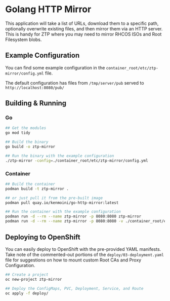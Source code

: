 # Golang HTTP Mirror

This application will take a list of URLs, download them to a specific path, optionally overwrite existing files, and then mirror them via an HTTP server.  This is handy for ZTP where you may need to mirror RHCOS ISOs and Root Filesystem blobs.

## Example Configuration

You can find some example configuration in the `container_root/etc/ztp-mirror/config.yml` file.

The default configuration has files from `/tmp/server/pub` served to `http://localhost:8080/pub/`

## Building & Running

### Go

```bash
## Get the modules
go mod tidy

## Build the binary
go build -o ztp-mirror

## Run the binary with the example configuration
./ztp-mirror -config=./container_root/etc/ztp-mirror/config.yml
```

### Container

```bash
## Build the container
podman build -t ztp-mirror .

## or just pull it from the pre-built image
podman pull quay.io/kenmoini/go-http-mirror:latest

## Run the container with the example configuration
podman run -d --rm --name ztp-mirror -p 8080:8080 ztp-mirror
podman run -d --rm --name ztp-mirror -p 8080:8080 -v ./container_root/etc/ztp-mirror:/etc/ztp-mirror ztp-mirror
```

## Deploying to OpenShift

You can easily deploy to OpenShift with the pre-provided YAML manifests.  Take note of the commented-out portions of the `deploy/03-deployment.yaml` file for suggestions on how to mount custom Root CAs and Proxy Configuration.

```bash
## Create a project
oc new-project ztp-mirror

## Deploy the ConfigMaps, PVC, Deployment, Service, and Route
oc apply -f deploy/
```
